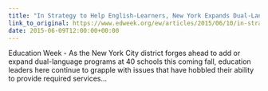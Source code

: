 ```yaml
---
title: "In Strategy to Help English-Learners, New York Expands Dual-Language Programs"
link_to_original: https://www.edweek.org/ew/articles/2015/06/10/in-strategy-to-help-english-learners-new-york.html  
date: 2015-06-09T12:00:00+00:00
---
```

  
Education Week - As the New York City district forges ahead to add or expand dual-language programs at 40 schools this coming fall, education leaders here continue to grapple with issues that have hobbled their ability to provide required services...  
